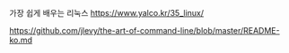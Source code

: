 가장 쉽게 배우는 리눅스
https://www.yalco.kr/35_linux/

https://github.com/jlevy/the-art-of-command-line/blob/master/README-ko.md